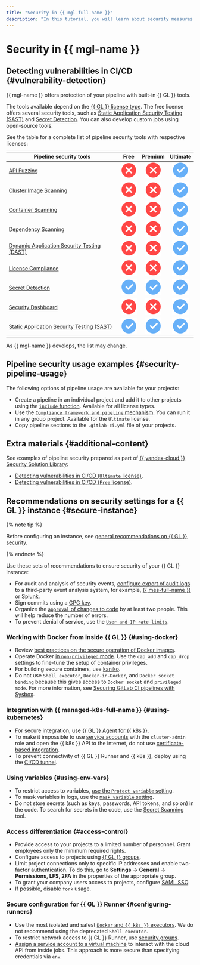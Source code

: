 ```yaml
---
title: "Security in {{ mgl-full-name }}"
description: "In this tutorial, you will learn about security measures available in {{ mgl-name }}."
---
```


# Security in {{ mgl-name }}

## Detecting vulnerabilities in CI/CD {#vulnerability-detection}

{{ mgl-name }} offers protection of your pipeline with built-in {{ GL }} tools.

The tools available depend on the [{{ GL }} license type](https://about.gitlab.com/pricing/). The free license offers several security tools, such as [Static Application Security Testing (SAST)](https://docs.gitlab.com/ee/user/application_security/sast/) and [Secret Detection](https://docs.gitlab.com/ee/user/application_security/secret_detection/index.html). You can also develop custom jobs using open-source tools.

See the table for a complete list of pipeline security tools with respective licenses:

Pipeline security tools | Free | Premium | Ultimate
--- | :---: | :---: | :---:
[API Fuzzing](https://docs.gitlab.com/ee/user/application_security/api_fuzzing/index.html) | ![no](../../_assets/common/no.svg) | ![no](../../_assets/common/no.svg) | ![yes](../../_assets/common/yes.svg)
[Cluster Image Scanning](https://docs.gitlab.com/ee/user/application_security/cluster_image_scanning/index.html) | ![no](../../_assets/common/no.svg) | ![no](../../_assets/common/no.svg) | ![yes](../../_assets/common/yes.svg)
[Container Scanning](https://docs.gitlab.com/ee/user/application_security/container_scanning/index.html) | ![no](../../_assets/common/no.svg) | ![no](../../_assets/common/no.svg) | ![yes](../../_assets/common/yes.svg)
[Dependency Scanning](https://docs.gitlab.com/ee/user/application_security/dependency_scanning/index.html) | ![no](../../_assets/common/no.svg) | ![no](../../_assets/common/no.svg) | ![yes](../../_assets/common/yes.svg)
[Dynamic Application Security Testing (DAST)](https://docs.gitlab.com/ee/user/application_security/dast/index.html) | ![no](../../_assets/common/no.svg) | ![no](../../_assets/common/no.svg) | ![yes](../../_assets/common/yes.svg)
[License Compliance](https://docs.gitlab.com/ee/user/compliance/license_compliance/index.html) | ![no](../../_assets/common/no.svg) | ![no](../../_assets/common/no.svg) | ![yes](../../_assets/common/yes.svg)
[Secret Detection](https://docs.gitlab.com/ee/user/application_security/secret_detection/index.html) | ![yes](../../_assets/common/yes.svg) | ![yes](../../_assets/common/yes.svg) | ![yes](../../_assets/common/yes.svg)
[Security Dashboard](https://docs.gitlab.com/ee/user/application_security/security_dashboard/index.html) | ![no](../../_assets/common/no.svg) | ![no](../../_assets/common/no.svg) | ![yes](../../_assets/common/yes.svg)
[Static Application Security Testing (SAST)](https://docs.gitlab.com/ee/user/application_security/sast/index.html) | ![yes](../../_assets/common/yes.svg) | ![yes](../../_assets/common/yes.svg) | ![yes](../../_assets/common/yes.svg)

As {{ mgl-name }} develops, the list may change.

## Pipeline security usage examples {#security-pipeline-usage}

The following options of pipeline usage are available for your projects:
* Create a pipeline in an individual project and add it to other projects using the [`include` function](https://docs.gitlab.com/ee/ci/yaml/includes.html). Available for all license types.
* Use the [`Compliance framework and pipeline` mechanism](https://docs.gitlab.com/ee/user/project/settings/index.html#compliance-frameworks). You can run it in any group project. Available for the `Ultimate` license.
* Copy pipeline sections to the `.gitlab-ci.yml` file of your projects.

## Extra materials {#additional-content}

See examples of pipeline security prepared as part of [{{ yandex-cloud }} Security Solution Library](https://github.com/yandex-cloud-examples/yc-security-solutions-library):
* [Detecting vulnerabilities in CI/CD (`Ultimate` license)](https://github.com/yandex-cloud-examples/yc-webinar-secure-cicd-with-gitlab/tree/main/ultimate_secure_ci_cd).
* [Detecting vulnerabilities in CI/CD (`Free` license)](https://github.com/yandex-cloud-examples/yc-webinar-secure-cicd-with-gitlab/tree/main/free_secure_ci_cd).

## Recommendations on security settings for a {{ GL }} instance {#secure-instance}

{% note tip %}

Before configuring an instance, see [general recommendations on {{ GL }} security](https://docs.gitlab.com/ee/security/).

{% endnote %}

Use these sets of recommendations to ensure security of your {{ GL }} instance:
* For audit and analysis of security events, [configure export of audit logs](https://docs.gitlab.com/ee/administration/audit_event_streaming.html) to a third-party event analysis system, for example, [{{ mes-full-name }}](../../managed-elasticsearch/) or [Splunk](https://www.splunk.com/).
* Sign commits using a [GPG key](https://docs.gitlab.com/ee/user/project/repository/gpg_signed_commits/).
* Organize the [`approval` of changes to code](https://docs.gitlab.com/ee/user/project/merge_requests/approvals/) by at least two people. This will help reduce the number of errors.
* To prevent denial of service, use the [`User and IP rate limits`](https://docs.gitlab.com/ee/user/admin_area/settings/user_and_ip_rate_limits.html).

### Working with Docker from inside {{ GL }} {#using-docker}

* Review [best practices on the secure operation of Docker images](https://docs.docker.com/engine/security/).
* Operate Docker [in `non-privileged` mode](https://docs.gitlab.com/runner/security/#usage-of-docker-executor). Use the `cap_add` and `cap_drop` settings to fine-tune the setup of container privileges.
* For building secure containers, use [kaniko](https://docs.gitlab.com/ee/ci/docker/using_kaniko.html).
* Do not use `Shell executor`, `Docker-in-Docker`, and `Docker socket binding` because this gives access to `Docker socket` and `privileged mode`. For more information, see [Securing GitLab CI pipelines with Sysbox](https://blog.nestybox.com/2020/10/21/gitlab-dind.html).

### Integration with {{ managed-k8s-full-name }} {#using-kubernetes}

* For secure integration, use [{{ GL }} Agent for {{ k8s }}](https://docs.gitlab.com/ee/user/clusters/agent/).
* To make it impossible to use [service accounts](../../iam/concepts/users/service-accounts.md) with the `cluster-admin` role and open the {{ k8s }} API to the internet, do not use [certificate-based integration](https://docs.gitlab.com/ee/user/infrastructure/clusters/).
* To prevent connectivity of {{ GL }} Runner and {{ k8s }}, deploy using the [CI/CD tunnel](https://docs.gitlab.com/ee/user/clusters/agent/ci_cd_tunnel.html).

### Using variables {#using-env-vars}

* To restrict access to variables, [use the `Protect variable` setting](https://docs.gitlab.com/ee/ci/variables/#protect-a-cicd-variable).
* To mask variables in logs, use the [`Mask variable` setting](https://docs.gitlab.com/ee/ci/variables/#mask-a-cicd-variable).
* Do not store secrets (such as keys, passwords, API tokens, and so on) in the code. To search for secrets in the code, use the [Secret Scanning](https://docs.gitlab.com/ee/user/application_security/secret_detection/) tool.

### Access differentiation {#access-control}

* Provide access to your projects to a limited number of personnel. Grant employees only the minimum required rights.
* Configure access to projects using [{{ GL }} groups](https://docs.gitlab.com/ee/user/group/).
* Limit project connections only to specific IP addresses and enable two-factor authentication. To do this, go to **Settings** → **General** → **Permissions, LFS, 2FA** in the properties of the appropriate group.
* To grant your company users access to projects, configure [SAML SSO](https://docs.gitlab.com/ee/user/group/saml_sso/).
* If possible, disable `fork` usage.

### Secure configuration for {{ GL }} Runner {#configuring-runners}

* Use the most isolated and safest [`Docker` and `{{ k8s }}` executors](https://docs.gitlab.com/runner/executors/). We do not recommend using the deprecated `Shell executor`.
* To restrict network access to {{ GL }} Runner, use [security groups](../../vpc/concepts/security-groups.md).
* [Assign a service account to a virtual machine](../../compute/operations/vm-connect/auth-inside-vm.md#link-sa-with-instance) to interact with the cloud API from inside jobs. This approach is more secure than specifying credentials via `env`.

